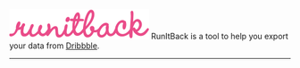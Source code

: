 ![RunItBack](./src/assets/images/run-it-back--primary--pink.svg)
RunItBack is a tool to help you export your data from <a href="https://www.dribbble.com">Dribbble</a>.

---
